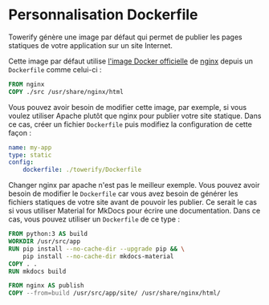 # Personnalisation Dockerfile

Towerify génère une image par défaut qui permet de publier les pages statiques de votre application
sur un site Internet.

Cette image par défaut utilise [l'image Docker officielle](https://hub.docker.com/_/nginx) de 
[nginx](https://nginx.org/) depuis un `Dockerfile` comme celui-ci :

``` Dockerfile
FROM nginx
COPY ./src /usr/share/nginx/html
```

Vous pouvez avoir besoin de modifier cette image, par exemple, si vous voulez utiliser Apache plutôt
que nginx pour publier votre site statique. Dans ce cas, créer un fichier `Dockerfile` puis modifiez
la configuration de cette façon :

``` yaml 
name: my-app
type: static
config:
    dockerfile: ./towerify/Dockerfile
```

Changer nginx par apache n'est pas le meilleur exemple. Vous pouvez avoir besoin de modifier le
`Dockerfile` car vous avez besoin de générer les fichiers statiques de votre site avant de
pouvoir les publier. Ce serait le cas si vous utiliser Material for MkDocs pour écrire une documentation.
Dans ce cas, vous pouvez utiliser un `Dockerfile` de ce type :

``` Dockerfile
FROM python:3 AS build
WORKDIR /usr/src/app
RUN pip install --no-cache-dir --upgrade pip && \
    pip install --no-cache-dir mkdocs-material
COPY . .
RUN mkdocs build

FROM nginx AS publish
COPY --from=build /usr/src/app/site/ /usr/share/nginx/html/
```
